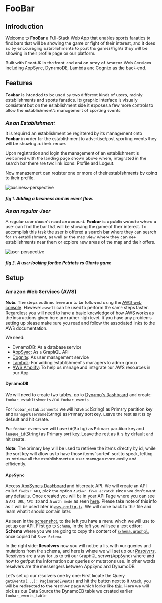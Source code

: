 # FooBar

## Introduction
Welcome to **FooBar** a Full-Stack Web App that enables sports fanatics to find bars that will be showing the game or fight of their interest, and it does so by encouraging establishments to post the games/fights they will be showing in their profile page on our platform. 

Built with ReactJS in the front-end and an array of Amazon Web Services including AppSync, DynamoDB, Lambda and Cognito as the back-end.

## Features
**Foobar** is intended to be used by two different kinds of users, mainly establishments and sports fanatics. Its graphic interface is visually consistent but on the establishment side it exposes a few more controls to allow the establishment's management of sporting events.

### _As an Establishment_
It is required an establishment be registered by its management onto **Foobar** in order for the establishment to advertise/post sporting events they will be showing at their venue.

Upon registration and login the management of an establishment is welcomed with the landing page shown above where, integrated in the search bar there are two link icons: Profile and Logout.

Now management can register one or more of their establishments by going to their profile.

![business-perspective](assets/images/business_perspective.gif) 
##### fig 1. Adding a business and an event flow.

### _As an regular User_
A regular user doesn't need an account. **Foobar** is a public website where a user can find the bar that will be showing the game of their interest. To accomplish this task the user is offered a search bar where they can search for an establishment, as well as the map view where they can see establishments near them or explore new areas of the map and their offers.

![user-perspective](assets/images/user_perspective.gif) 
##### fig 2. A user looking for the Patriots vs Giants game

## Setup

### Amazon Web Services (AWS)
**Note**:
The steps outlined here are to be followed using the [AWS web console](https://docs.aws.amazon.com/amazondynamodb/latest/developerguide/ConsoleDynamoDB.html). However ```awscli``` can be used to perform the same steps faster. Regardless you will need to have a basic knowledge of how AWS works as the instructions given here are rather high level. If you have any problems setting up please make sure you read and follow the associated links to the AWS documentation.

We need:
* [DynamoDB](https://docs.aws.amazon.com/amazondynamodb/latest/developerguide/Introduction.html): As a database service
* [AppSync](https://docs.aws.amazon.com/appsync/latest/devguide/welcome.html): As a GraphQL API
* [Cognito](https://docs.aws.amazon.com/cognito/latest/developerguide/what-is-amazon-cognito.html): As user management service
* [Lambda](https://docs.aws.amazon.com/lambda/latest/dg/welcome.html): For adding establishment's managers to admin group
* [AWS Amplify](https://aws-amplify.github.io/amplify-js/media/quick_start): To help us manage and integrate our AWS resources in our App

#### DynamoDB 

We will need to create two tables, go to [Dynamo's Dashboard](https://us-east-2.console.aws.amazon.com/dynamodb/home?region=us-east-2) and create: ```foobar_establishments``` and ```foobar_events```

For ```foobar_establishments``` we will have 
```id```(String) as Primary partition key and ```managerUsername```(String) as Primary sort key. Leave the rest as it is by default and hit create.

For ```foobar_events``` we will have 
```id```(String) as Primary partition key and ```league_id```(String) as Primary sort key. Leave the rest as it is by default and hit create.

**Note**: The primary key will be used to retrieve the items directly by id, while the sort key will allow us to have those items 'sorted' sort to speak, letting us retrieve all the establishments a user manages more easily and efficiently.


#### AppSync

Access [AppSync's Dashboard](https://us-east-2.console.aws.amazon.com/appsync/home?region=us-east-2) and hit create API. We will create an API called ```foobar_API```, pick the option ```Author from scratch``` since we don't want any defaults. Once created you will be in your API Page where you can see a ```API URL```, ```API ID``` and a ```Auth mode``` as seen [here](/assets/images/app-sync-api-page.png). Please take note of this info as it will be used later in [```aws-config.js```](/react-app/src/aws-config.js). We will come back to this file and learn what it should contain later.

As seen in the [screenshot](/assets/images/app-sync-api-page.png), to the left you have a menu which we will use to set up our API. First go to ```Schema```, in the left you will see a text editor: **Schema** where you we are going to copy the content of [```schema.graphql```](/AWS/AppSync/schema.graphql), once copied hit ```Save Schema```. 

In the right side: **Resolvers** now you will notice a list with our queries and mutations from the schema, and here is where we will set up our [*Resolvers*](https://docs.aws.amazon.com/appsync/latest/devguide/resolver-mapping-template-reference.html). Resolvers are a way for us to tell our GraphQL server(AppSync) where and how to get/put the information our queries or mutations use. In other words resolvers are the messengers between AppSync and DynamoDB.

Let's set up our resolvers one by one: First locate the Query ```getEvents(...): PaginatedEvents!``` and hit the button next to it ```Atach```, you will be redirected to the resolver page which looks like [this](/assets/images/app-sync-resolver-page.png). Here we will pick as our Data Source the DynamoDB table we created earlier ```foobar_events_table```